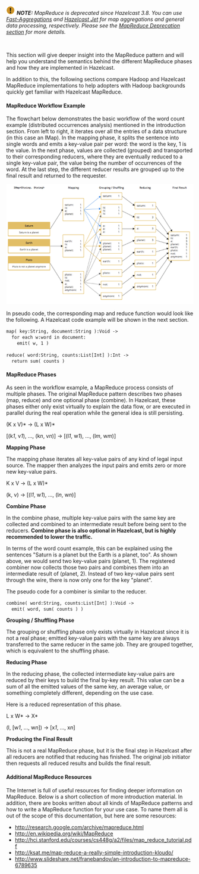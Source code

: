 
![Note](../../images/NoteSmall.jpg) ***NOTE:*** *MapReduce is deprecated since Hazelcast 3.8. You can use [Fast-Aggregations](#fast-aggregations) and [Hazelcast Jet](https://jet.hazelcast.org/) for map aggregations and general data processing, respectively. Please see the [MapReduce Deprecation section](400_MapReduce_Deprecation.md) for more details.*

<br>

This section will give deeper insight into the MapReduce pattern and will help you understand the semantics behind the different MapReduce phases and how they are implemented in Hazelcast.

In addition to this, the following sections compare Hadoop and Hazelcast MapReduce implementations to help adopters with Hadoop backgrounds quickly get familiar with Hazelcast MapReduce.

#### MapReduce Workflow Example

The flowchart below demonstrates the basic workflow of the word count example (distributed occurrences analysis) mentioned in the introduction section. From left to right, it iterates over all the entries of a data structure (in this case an IMap). In the mapping phase, it splits the sentence into single words and emits a key-value pair per word: the word is the key, 1 is the value. In the next phase, values are collected (grouped) and transported to their
corresponding reducers, where they are eventually reduced to a single key-value pair, the value being the number of occurrences of the word. At the last step, the different reducer results are grouped up to the final result and returned to the requester.

![MapReduce Workflow Example](../../images/MapReduceWorkflow.png)

In pseudo code, the corresponding map and reduce function would look like the following. A Hazelcast code example will be shown in the next section.

```plain
map( key:String, document:String ):Void ->
  for each w:word in document:
    emit( w, 1 )

reduce( word:String, counts:List[Int] ):Int ->
  return sum( counts )
```

#### MapReduce Phases

As seen in the workflow example, a MapReduce process consists of multiple phases. The original MapReduce pattern describes two phases (map, reduce) and one optional phase (combine). In Hazelcast, these phases either only exist virtually to explain the data flow, or are executed in parallel during the real operation while the general idea is still persisting.

(K x V)\* -> (L x W)*

[(k*1*, v*1*), ..., (k*n*, v*n*)] -> [(l*1*, w*1*), ..., (l*m*, w*m*)]

**Mapping Phase**

The mapping phase iterates all key-value pairs of any kind of legal input source. The mapper then analyzes the input pairs and emits zero or more new key-value pairs.

K x V -> (L x W)*

(k, v) -> [(l*1*, w*1*), ..., (l*n*, w*n*)]

**Combine Phase**

In the combine phase, multiple key-value pairs with the same key are collected and combined to an intermediate result before being sent to the reducers. **Combine phase is also optional in Hazelcast, but is highly recommended to lower the traffic.**

In terms of the word count example, this can be explained using the sentences "Saturn is a planet but the Earth is a planet, too". As shown above, we would send two key-value pairs (planet, 1). The registered combiner now collects those two pairs and combines them into an intermediate result of (planet, 2). Instead of two key-value
pairs sent through the wire, there is now only one for the key "planet".

The pseudo code for a combiner is similar to the reducer.

```text
combine( word:String, counts:List[Int] ):Void ->
  emit( word, sum( counts ) )
```

**Grouping / Shuffling Phase**

The grouping or shuffling phase only exists virtually in Hazelcast since it is not a real phase; emitted key-value pairs with the same key are always transferred to the same reducer in the same job. They are grouped together, which is equivalent to the shuffling phase.

**Reducing Phase**

In the reducing phase, the collected intermediate key-value pairs are reduced by their keys to build the final by-key result. This value can be a sum of all the emitted values of the same key, an average value, or something completely different, depending on the use case.

Here is a reduced representation of this phase.

L x W\* -> X*

(l, [w*1*, ..., w*n*]) -> [x*1*, ..., x*n*]

**Producing the Final Result**

This is not a real MapReduce phase, but it is the final step in Hazelcast after all reducers are notified that reducing has finished. The original job initiator then requests all reduced results and builds the final result.


#### Additional MapReduce Resources

The Internet is full of useful resources for finding deeper information on MapReduce. Below is a short collection of more introduction material. In addition, there are books written about all kinds of MapReduce patterns and how to write a MapReduce function for your use case. To name them all is out of the scope of this documentation, but here are some resources:

 - <a href="http://research.google.com/archive/mapreduce.html" target="_blank">http://research.google.com/archive/mapreduce.html</a>
 - <a href="http://en.wikipedia.org/wiki/MapReduce" target="_blank">http://en.wikipedia.org/wiki/MapReduce</a>
 - <a href="http://hci.stanford.edu/courses/cs448g/a2/files/map_reduce_tutorial.pdf" target="_blank">http://hci.stanford.edu/courses/cs448g/a2/files/map_reduce_tutorial.pdf</a>
 - <a href="http://ksat.me/map-reduce-a-really-simple-introduction-kloudo/" target="_blank">http://ksat.me/map-reduce-a-really-simple-introduction-kloudo/</a>
 - <a href="http://www.slideshare.net/franebandov/an-introduction-to-mapreduce-6789635" target="_blank">http://www.slideshare.net/franebandov/an-introduction-to-mapreduce-6789635</a>


